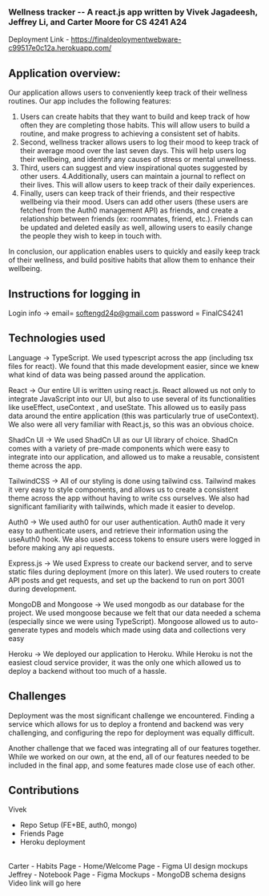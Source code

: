 ### Wellness tracker -- A react.js app written by Vivek Jagadeesh, Jeffrey Li, and Carter Moore for CS 4241 A24

Deployment Link - https://finaldeploymentwebware-c99517e0c12a.herokuapp.com/
## Application overview:
Our application allows users to conveniently keep track of their wellness routines. Our app includes the following features:
<br>
1. Users can create habits that they want to build and keep track of how often they are completing those habits. This will allow users to build a routine, and make progress to achieving a consistent set of habits.
2. Second, wellness tracker allows users to log their mood to keep track of their average mood over the last seven days. This will help users log their wellbeing, and identify any causes of stress or mental unwellness.
3. Third, users can suggest and view inspirational quotes suggested by other users.
4.Additionally, users can maintain a journal to reflect on their lives. This will allow users to keep track of their daily experiences.
5. Finally, users can keep track of their friends, and their respective wellbeing via their mood. Users can add other users (these users are fetched from the Auth0 management API) as friends, and create a relationship between friends (ex: roommates, friend, etc.). Friends can be updated and deleted easily as well, allowing users to easily change the people they wish to keep in touch with.

In conclusion, our application enables users to quickly and easily keep track of their wellness, and build positive habits that allow them to enhance their wellbeing.

## Instructions for logging in

Login info -> email= softengd24p@gmail.com password = FinalCS4241

## Technologies used
Language -> TypeScript. We used typescript across the app (including tsx files for react). We found that this made development easier, since we knew what kind of data was being passed around the application.


React -> Our entire UI is written using react.js. React allowed us not only to integrate JavaScript into our UI, but also to use several of its functionalities like useEffect, useContext , and useState. This allowed us to easily pass data around the entire application (this was particularly true of useContext). We also were all very familiar with React.js, so this was an obvious choice.

ShadCn UI -> We used ShadCn UI as our UI library of choice. ShadCn comes with a variety of pre-made components which were easy to integrate into our application, and allowed us to make a reusable, consistent theme across the app.

TailwindCSS -> All of our styling is done using tailwind css. Tailwind makes it very easy to style components, and allows us to create a consistent theme across the app without having to write css ourselves. We also had significant familiarity with tailwinds, which made it easier to develop.

Auth0 -> We used auth0 for our user authentication. Auth0 made it very easy to authenticate users, and retrieve their information using the useAuth0 hook. We also used access tokens to ensure users were logged in before making any api requests.

Express.js -> We used Express to create our backend server, and to serve static files during deployment (more on this later). We used routers to create API posts and get requests, and set up the backend to run on port 3001 during development.

MongoDB and Mongoose -> We used mongodb as our database for the project. We used mongoose because we felt that our data needed a schema (especially since we were using TypeScript). Mongoose allowed us to auto-generate types and models which made using data and collections very easy

Heroku -> We deployed our application to Heroku. While Heroku is not the easiest cloud service provider, it was the only one which allowed us to deploy a backend without too much of a hassle.

## Challenges
Deployment was the most significant challenge we encountered. Finding a service which allows for us to deploy a frontend and backend was very challenging, and configuring the repo for deployment was equally difficult.

Another challenge that we faced was integrating all of our features together. While we worked on our own, at the end, all of our features needed to be included in the final app, and some features made close use of each other.
## Contributions
Vivek
- Repo Setup (FE+BE, auth0, mongo)
- Friends Page
- Heroku deployment
<br>
Carter
- Habits Page
- Home/Welcome Page
- Figma UI design mockups
<br>
Jeffrey
- Notebook Page
- Figma Mockups
- MongoDB schema designs
Video link will go here